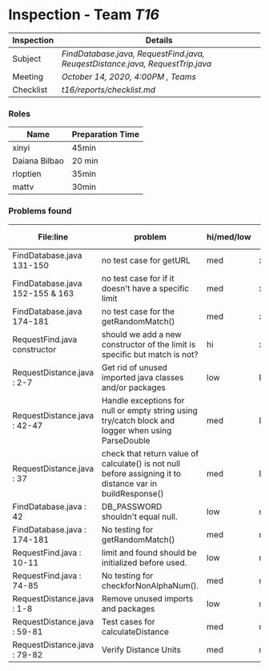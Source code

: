 # Inspection - Team *T16* 
 
| Inspection | Details |
| ----- | ----- |
| Subject | *FindDatabase.java, RequestFind.java, ReuqestDistance.java, RequestTrip.java* |
| Meeting | *October 14, 2020, 4:00PM , Teams* |
| Checklist | *t16/reports/checklist.md* |

### Roles

| Name | Preparation Time |
| ----- | ----- |
| xinyi | 45min |
| Daiana Bilbao | 20 min |
| rloptien | 35min |
| mattv | 30min |

### Problems found

| File:line | problem | hi/med/low | who found | github#  |
| ----- | ----- |----- | ----- | ----- |
| FindDatabase.java 131-150| no test case for getURL  | med | xinyi | #340 |
| FindDatabase.java 152-155 & 163 | no test case for if it doesn't have a specific limit | med | xinyi | #340 |
| FindDatabase.java 174-181 | no test case for the getRandomMatch()| med | xinyi | #341 |
| RequestFind.java constructor| should we add a new constructor of the limit is specific but match is not? | hi | xinyi| #336 |
| RequestDistance.java : 2-7  | Get rid of unused imported java classes and/or packages | low | Daiana | --- |
| RequestDistance.java : 42-47 | Handle exceptions for null or empty string using try/catch block and logger when using ParseDouble | med | Daiana | --- |
| RequestDistance.java : 37  | check that return value of calculate() is not null before assigning it to distance var in buildResponse() | med | Daiana | --- |
| FindDatabase.java : 42 | DB_PASSWORD shouldn't equal null. | low | rloptien | |
| FindDatabase.java : 174-181 | No testing for getRandomMatch() | med | rloptien | |
| RequestFind.java : 10-11 | limit and found should be initialized before used. | low | rloptien | |
| RequestFind.java : 74-85 | No testing for checkforNonAlphaNum(). | med | rloptien | |
| RequestDistance.java : 1-8 | Remove unused imports and packages | low | mattv | #335 | 
| RequestDistance.java : 59-81 | Test cases for calculateDistance | med | mattv | #339 |  
| RequestDistance.java : 79-82 | Verify Distance Units | med | mattv | #339 |
